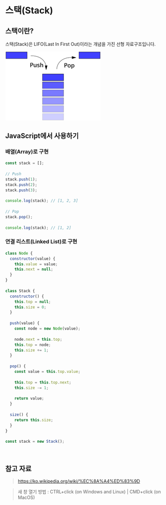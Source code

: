 # 스택(Stack)

## 스택이란?

스택(Stack)은 LIFO(Last In First Out)이라는 개념을 가진 선형 자료구조입니다.

<img src="../images/Algorithm/stack.png" alt="스택(Stack)" width="300px" />

<br />

## JavaScript에서 사용하기

### 배열(Array)로 구현

```javascript
const stack = [];

// Push
stack.push(1);
stack.push(2);
stack.push(3);

console.log(stack); // [1, 2, 3]

// Pop
stack.pop();

console.log(stack); // [1, 2]
```

### 연결 리스트(Linked List)로 구현

```javascript
class Node {
  constructor(value) {
    this.value = value;
    this.next = null;
  }
}

class Stack {
  constructor() {
    this.top = null;
    this.size = 0;
  }

  push(value) {
    const node = new Node(value);

    node.next = this.top;
    this.top = node;
    this.size += 1;
  }

  pop() {
    const value = this.top.value;

    this.top = this.top.next;
    this.size -= 1;

    return value;
  }

  size() {
    return this.size;
  }
}

const stack = new Stack();
```

<br />

## 참고 자료

> https://ko.wikipedia.org/wiki/%EC%8A%A4%ED%83%9D

> 새 창 열기 방법 : CTRL+click (on Windows and Linux) | CMD+click (on MacOS)
